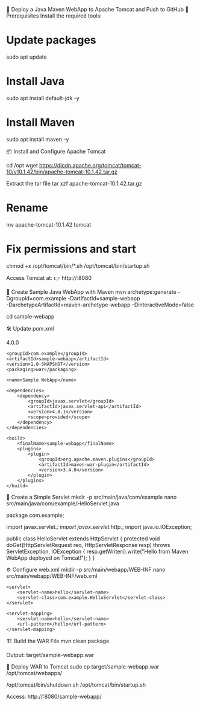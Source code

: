 🚀 Deploy a Java Maven WebApp to Apache Tomcat and Push to GitHub
🧰 Prerequisites
Install the required tools:
# Update packages
sudo apt update

# Install Java
sudo apt install default-jdk -y

# Install Maven
sudo apt install maven -y


📦 Install and Configure Apache Tomcat

cd /opt
wget https://dlcdn.apache.org/tomcat/tomcat-10/v10.1.42/bin/apache-tomcat-10.1.42.tar.gz

Extract the tar file
tar xzf apache-tomcat-10.1.42.tar.gz
# Rename
mv apache-tomcat-10.1.42 tomcat

# Fix permissions and start
chmod +x /opt/tomcat/bin/*.sh
/opt/tomcat/bin/startup.sh

Access Tomcat at:
👉 http://<your-server-ip>:8080

📁 Create Sample Java WebApp with Maven
mvn archetype:generate -DgroupId=com.example -DartifactId=sample-webapp \
-DarchetypeArtifactId=maven-archetype-webapp -DinteractiveMode=false

cd sample-webapp

🛠 Update pom.xml

<project xmlns="http://maven.apache.org/POM/4.0.0"
         xmlns:xsi="http://www.w3.org/2001/XMLSchema-instance"
         xsi:schemaLocation="http://maven.apache.org/POM/4.0.0 http://maven.apache.org/xsd/maven-4.0.0.xsd">
    <modelVersion>4.0.0</modelVersion>

    <groupId>com.example</groupId>
    <artifactId>sample-webapp</artifactId>
    <version>1.0-SNAPSHOT</version>
    <packaging>war</packaging>

    <name>Sample WebApp</name>

    <dependencies>
        <dependency>
            <groupId>javax.servlet</groupId>
            <artifactId>javax.servlet-api</artifactId>
            <version>4.0.1</version>
            <scope>provided</scope>
        </dependency>
    </dependencies>

    <build>
        <finalName>sample-webapp</finalName>
        <plugins>
            <plugin>
                <groupId>org.apache.maven.plugins</groupId>
                <artifactId>maven-war-plugin</artifactId>
                <version>3.4.0</version>
            </plugin>
        </plugins>
    </build>
</project>


🧾 Create a Simple Servlet
mkdir -p src/main/java/com/example
nano src/main/java/com/example/HelloServlet.java

package com.example;

import javax.servlet.*;
import javax.servlet.http.*;
import java.io.IOException;

public class HelloServlet extends HttpServlet {
    protected void doGet(HttpServletRequest req, HttpServletResponse resp)
            throws ServletException, IOException {
        resp.getWriter().write("Hello from Maven WebApp deployed on Tomcat!");
    }
}


⚙️ Configure web.xml
mkdir -p src/main/webapp/WEB-INF
nano src/main/webapp/WEB-INF/web.xml

<web-app xmlns="http://java.sun.com/xml/ns/javaee"
         version="3.0">

    <servlet>
        <servlet-name>hello</servlet-name>
        <servlet-class>com.example.HelloServlet</servlet-class>
    </servlet>

    <servlet-mapping>
        <servlet-name>hello</servlet-name>
        <url-pattern>/hello</url-pattern>
    </servlet-mapping>

</web-app>

🏗️ Build the WAR File
mvn clean package

Output:
target/sample-webapp.war

🚀 Deploy WAR to Tomcat
sudo cp target/sample-webapp.war /opt/tomcat/webapps/

/opt/tomcat/bin/shutdown.sh
/opt/tomcat/bin/startup.sh

Access:
http://<your-server-ip>:8080/sample-webapp/



